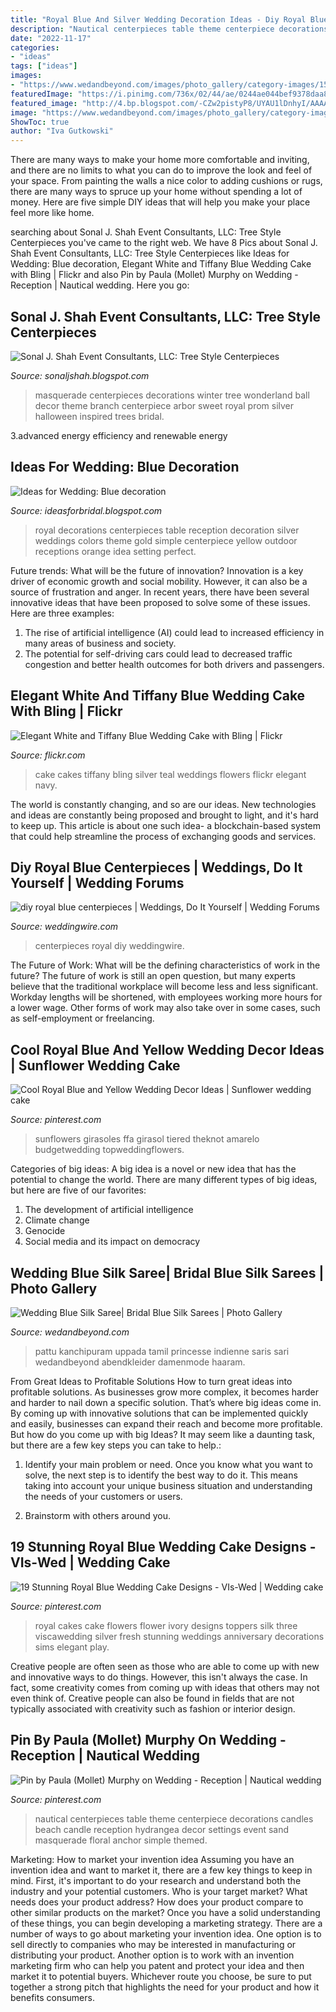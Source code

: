 ```yaml
---
title: "Royal Blue And Silver Wedding Decoration Ideas - Diy Royal Blue Centerpieces"
description: "Nautical centerpieces table theme centerpiece decorations candles beach candle reception hydrangea decor settings event sand masquerade floral anchor simple themed"
date: "2022-11-17"
categories:
- "ideas"
tags: ["ideas"]
images:
- "https://www.wedandbeyond.com/images/photo_gallery/category-images/15-17105022jpg.jpg"
featuredImage: "https://i.pinimg.com/736x/02/44/ae/0244ae044bef9378daa84a4e224f514c.jpg"
featured_image: "http://4.bp.blogspot.com/-CZw2pistyP8/UYAU1lDnhyI/AAAAAAAAA2I/ScLOi2G9SJQ/s1600/royal-blue-wedding-table-decorations.jpg"
image: "https://www.wedandbeyond.com/images/photo_gallery/category-images/15-17105022jpg.jpg"
ShowToc: true
author: "Iva Gutkowski"
---
```



There are many ways to make your home more comfortable and inviting, and there are no limits to what you can do to improve the look and feel of your space. From painting the walls a nice color to adding cushions or rugs, there are many ways to spruce up your home without spending a lot of money. Here are five simple DIY ideas that will help you make your place feel more like home.

	

		
searching about Sonal J. Shah Event Consultants, LLC: Tree Style Centerpieces you've came to the right web. We have 8 Pics about Sonal J. Shah Event Consultants, LLC: Tree Style Centerpieces like Ideas for Wedding: Blue decoration, Elegant White and Tiffany Blue Wedding Cake with Bling | Flickr and also Pin by Paula (Mollet) Murphy on Wedding - Reception | Nautical wedding. Here you go:
		
    
## Sonal J. Shah Event Consultants, LLC: Tree Style Centerpieces

<img loading=lazy src="http://1.bp.blogspot.com/-LGgWFxmXYuE/UtRnmHNJtbI/AAAAAAAALMc/Oxm8TwQEV2I/s1600/tree+6.jpg" onerror="this.onerror=null;this.src='https://tse1.mm.bing.net/th?id=OIP.oLw5rBfea7bz65VYNg54XwHaK8&amp;pid=15.1';" alt="Sonal J. Shah Event Consultants, LLC: Tree Style Centerpieces">

_Source: sonaljshah.blogspot.com_

>masquerade centerpieces decorations winter tree wonderland ball decor theme branch centerpiece arbor sweet royal prom silver halloween inspired trees bridal. 

	

3.advanced energy efficiency and renewable energy

    
## Ideas For Wedding: Blue Decoration

<img loading=lazy src="http://4.bp.blogspot.com/-CZw2pistyP8/UYAU1lDnhyI/AAAAAAAAA2I/ScLOi2G9SJQ/s1600/royal-blue-wedding-table-decorations.jpg" onerror="this.onerror=null;this.src='https://tse1.mm.bing.net/th?id=OIP.erCzxuhCwTtM9IUWC_nLcQHaFl&amp;pid=15.1';" alt="Ideas for Wedding: Blue decoration">

_Source: ideasforbridal.blogspot.com_

>royal decorations centerpieces table reception decoration silver weddings colors theme gold simple centerpiece yellow outdoor receptions orange idea setting perfect. 

	

Future trends: What will be the future of innovation?
Innovation is a key driver of economic growth and social mobility. However, it can also be a source of frustration and anger. In recent years, there have been several innovative ideas that have been proposed to solve some of these issues. Here are three examples:
1. The rise of artificial intelligence (AI) could lead to increased efficiency in many areas of business and society.
2. The potential for self-driving cars could lead to decreased traffic congestion and better health outcomes for both drivers and passengers.

    
## Elegant White And Tiffany Blue Wedding Cake With Bling | Flickr

<img loading=lazy src="https://c2.staticflickr.com/8/7453/13920708133_76625b7af5_b.jpg" onerror="this.onerror=null;this.src='https://tse2.mm.bing.net/th?id=OIP.xLPws6lP96nlT9j_us9KTQHaKE&amp;pid=15.1';" alt="Elegant White and Tiffany Blue Wedding Cake with Bling | Flickr">

_Source: flickr.com_

>cake cakes tiffany bling silver teal weddings flowers flickr elegant navy. 

	

The world is constantly changing, and so are our ideas. New technologies and ideas are constantly being proposed and brought to light, and it's hard to keep up. This article is about one such idea- a blockchain-based system that could help streamline the process of exchanging goods and services.

    
## Diy Royal Blue Centerpieces | Weddings, Do It Yourself | Wedding Forums

<img loading=lazy src="https://wwcdn3.weddingwire.com/usr/5/4/4/2/cfb_46252.jpg" onerror="this.onerror=null;this.src='https://tse1.mm.bing.net/th?id=OIP.s81jtNIlrVaDapgIwdK4EQHaJ4&amp;pid=15.1';" alt="diy royal blue centerpieces | Weddings, Do It Yourself | Wedding Forums">

_Source: weddingwire.com_

>centerpieces royal diy weddingwire. 

	

The Future of Work: What will be the defining characteristics of work in the future?
The future of work is still an open question, but many experts believe that the traditional workplace will become less and less significant. Workday lengths will be shortened, with employees working more hours for a lower wage. Other forms of work may also take over in some cases, such as self-employment or freelancing.

    
## Cool Royal Blue And Yellow Wedding Decor Ideas | Sunflower Wedding Cake

<img loading=lazy src="https://i.pinimg.com/736x/02/44/ae/0244ae044bef9378daa84a4e224f514c.jpg" onerror="this.onerror=null;this.src='https://tse1.mm.bing.net/th?id=OIP.b1O1f9taEBmKPoywV2uMqAHaKX&amp;pid=15.1';" alt="Cool Royal Blue and Yellow Wedding Decor Ideas | Sunflower wedding cake">

_Source: pinterest.com_

>sunflowers girasoles ffa girasol tiered theknot amarelo budgetwedding topweddingflowers. 

	

Categories of big ideas:
A big idea is a novel or new idea that has the potential to change the world. There are many different types of big ideas, but here are five of our favorites: 
1. The development of artificial intelligence 
2. Climate change 
3. Genocide 
4. Social media and its impact on democracy 

    
## Wedding Blue Silk Saree| Bridal Blue Silk Sarees | Photo Gallery

<img loading=lazy src="https://www.wedandbeyond.com/images/photo_gallery/category-images/15-17105022jpg.jpg" onerror="this.onerror=null;this.src='https://tse2.mm.bing.net/th?id=OIP.whs5lJnp33aYrPtdxOjfPgHaOP&amp;pid=15.1';" alt="Wedding Blue Silk Saree| Bridal Blue Silk Sarees | Photo Gallery">

_Source: wedandbeyond.com_

>pattu kanchipuram uppada tamil princesse indienne saris sari wedandbeyond abendkleider damenmode haaram. 

	

From Great Ideas to Profitable Solutions
How to turn great ideas into profitable solutions. As businesses grow more complex, it becomes harder and harder to nail down a specific solution. That’s where big ideas come in. By coming up with innovative solutions that can be implemented quickly and easily, businesses can expand their reach and become more profitable.
But how do you come up with big Ideas? It may seem like a daunting task, but there are a few key steps you can take to help.:

1) Identify your main problem or need. Once you know what you want to solve, the next step is to identify the best way to do it. This means taking into account your unique business situation and understanding the needs of your customers or users.

2) Brainstorm with others around you.

    
## 19 Stunning Royal Blue Wedding Cake Designs - VIs-Wed | Wedding Cake

<img loading=lazy src="https://i.pinimg.com/736x/a6/75/64/a67564367eb389b9bdebee9717ac8289.jpg" onerror="this.onerror=null;this.src='https://tse3.mm.bing.net/th?id=OIP.Jn3OirUG_lSOmgrdjnaNRAHaJ3&amp;pid=15.1';" alt="19 Stunning Royal Blue Wedding Cake Designs - VIs-Wed | Wedding cake">

_Source: pinterest.com_

>royal cakes cake flowers flower ivory designs toppers silk three viscawedding silver fresh stunning weddings anniversary decorations sims elegant play. 

	

Creative people are often seen as those who are able to come up with new and innovative ways to do things. However, this isn't always the case. In fact, some creativity comes from coming up with ideas that others may not even think of. Creative people can also be found in fields that are not typically associated with creativity such as fashion or interior design.

    
## Pin By Paula (Mollet) Murphy On Wedding - Reception | Nautical Wedding

<img loading=lazy src="https://i.pinimg.com/736x/9d/3e/1f/9d3e1f83dc8aabbc78a94ac6f0a9f514--nautical-wedding-centerpieces-wedding-reception.jpg" onerror="this.onerror=null;this.src='https://tse1.mm.bing.net/th?id=OIP.MIBXycwWV7CxYmaEwAB-CQHaLH&amp;pid=15.1';" alt="Pin by Paula (Mollet) Murphy on Wedding - Reception | Nautical wedding">

_Source: pinterest.com_

>nautical centerpieces table theme centerpiece decorations candles beach candle reception hydrangea decor settings event sand masquerade floral anchor simple themed. 

	

Marketing: How to market your invention idea
Assuming you have an invention idea and want to market it, there are a few key things to keep in mind. First, it's important to do your research and understand both the industry and your potential customers. Who is your target market? What needs does your product address? How does your product compare to other similar products on the market? Once you have a solid understanding of these things, you can begin developing a marketing strategy.
There are a number of ways to go about marketing your invention idea. One option is to sell directly to companies who may be interested in manufacturing or distributing your product. Another option is to work with an invention marketing firm who can help you patent and protect your idea and then market it to potential buyers. Whichever route you choose, be sure to put together a strong pitch that highlights the need for your product and how it benefits consumers.

